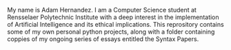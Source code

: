 My name is Adam Hernandez. I am a Computer Science student at Rensselaer Polytechnic Institute with a deep interest in the implementation of Artificial Intelligence and its ethical implications. 
This reprository contains some of my own personal python projects, along with a folder containing coppies of my ongoing series of essays entitled the Syntax Papers.
